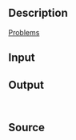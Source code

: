 <h2>Description</h2><a href="\ProblemDescriptions\neerc-2011.pdf">Problems</a><h2>Input</h2><h2>Output</h2><pre><code class="language-input1"></code></pre><pre><code class="language-output1"></code></pre><h2>Source</h2><a href="searchproblem?field=source&amp;key="></a>
